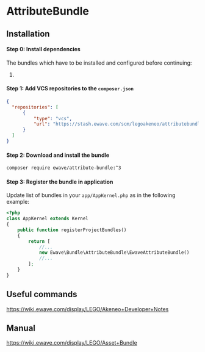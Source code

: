 # AttributeBundle

## Installation

#### Step 0: Install dependencies
The bundles which have to be installed and configured before continuing:

1. 

#### Step 1: Add VCS repositories to the `composer.json`

```json
{
  "repositories": [
      {
          "type": "vcs",
          "url": "https://stash.ewave.com/scm/legoakeneo/attributebundle.git"
      }
  ]
}
```

#### Step 2: Download and install the bundle

```bash
composer require ewave/attribute-bundle:^3
```

#### Step 3: Register the bundle in application

Update list of bundles in your `app/AppKernel.php` as in the following example:

```php
<?php
class AppKernel extends Kernel
{
    public function registerProjectBundles()
    {
        return [
            //...
            new Ewave\Bundle\AttributeBundle\EwaveAttributeBundle()
            //...
        ];
    }
}
```






## Useful commands
https://wiki.ewave.com/display/LEGO/Akeneo+Developer+Notes

## Manual
https://wiki.ewave.com/display/LEGO/Asset+Bundle
